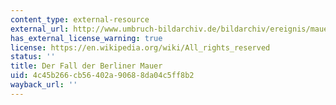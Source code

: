 ```yaml
---
content_type: external-resource
external_url: http://www.umbruch-bildarchiv.de/bildarchiv/ereignis/mauerfall.html
has_external_license_warning: true
license: https://en.wikipedia.org/wiki/All_rights_reserved
status: ''
title: Der Fall der Berliner Mauer
uid: 4c45b266-cb56-402a-9068-8da04c5ff8b2
wayback_url: ''
---
```

